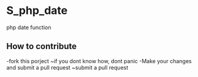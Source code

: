 # S_php_date
php date function

## How to contribute
-fork this porject 
  ~if you dont know how, dont panic 
-Make your changes and submit a pull request
  ~submit a pull request
